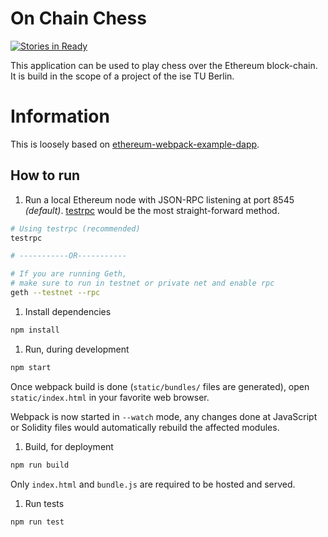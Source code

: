 # On Chain Chess
 
[![Stories in Ready](https://badge.waffle.io/ise-ethereum/on-chain-chess.svg?label=ready&title=Ready)](http://waffle.io/ise-ethereum/on-chain-chess)
 
This application can be used to play chess over the Ethereum block-chain.
It is build in the scope of a project of the ise TU Berlin.

# Information

This is loosely based on [ethereum-webpack-example-dapp](https://github.com/uzyn/ethereum-webpack-example-dapp).

## How to run

1. Run a local Ethereum node with JSON-RPC listening at port 8545 _(default)_. [testrpc](https://github.com/ethereumjs/testrpc) would be the most straight-forward method.

  ```bash
  # Using testrpc (recommended)
  testrpc

  # -----------OR-----------

  # If you are running Geth, 
  # make sure to run in testnet or private net and enable rpc
  geth --testnet --rpc
  ```

1. Install dependencies

  ```bash
  npm install
  ```

1. Run, during development

  ```bash
  npm start
  ```

  Once webpack build is done (`static/bundles/` files are generated), open `static/index.html` in your favorite web browser.

  Webpack is now started in `--watch` mode, any changes done at JavaScript or Solidity files would automatically rebuild the affected modules.

1. Build, for deployment

  ```bash
  npm run build
  ```

  Only `index.html` and `bundle.js` are required to be hosted and served.

1. Run tests

  ```bash
  npm run test
  ```
